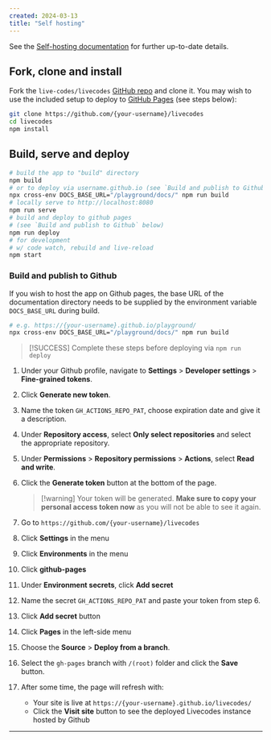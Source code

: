 ```yaml
---
created: 2024-03-13
title: "Self hosting"
---
```


See the [Self-hosting documentation](https://livecodes.io/docs/features/self-hosting) for further up-to-date details.

## Fork, clone and install

Fork the `live-codes/livecodes` [GitHub repo](https://github.com/live-codes/livecodes) and clone it. You may wish to use the included setup to deploy to [GitHub Pages](https://pages.github.com/) (see steps below):

```bash
git clone https://github.com/{your-username}/livecodes
cd livecodes
npm install
```

## Build, serve and deploy

```bash {4}
# build the app to "build" directory
npm build
# or to deploy via username.github.io (see `Build and publish to Github` below)
npx cross-env DOCS_BASE_URL="/playground/docs/" npm run build
# locally serve to http://localhost:8080
npm run serve
# build and deploy to github pages
# (see `Build and publish to Github` below)
npm run deploy
# for development
# w/ code watch, rebuild and live-reload
npm start
```

### Build and publish to Github

If you wish to host the app on Github pages, the base URL of the documentation directory needs to be supplied by the environment variable `DOCS_BASE_URL` during build.

```bash
# e.g. https://{your-username}.github.io/playground/
npx cross-env DOCS_BASE_URL="/playground/docs/" npm run build
```

> [!SUCCESS] Complete these steps before deploying via `npm run deploy`

1. Under your Github profile, navigate to **Settings** &gt; **Developer settings** &gt; **Fine-grained tokens**.

2. Click **Generate new  token**.

3. Name the token `GH_ACTIONS_REPO_PAT`, choose expiration date and give it a description.

4. Under **Repository access**, select **Only select repositories** and select the appropriate repository.

5. Under **Permissions** &gt; **Repository permissions** &gt; **Actions**, select **Read and write**.

6. Click the **Generate token** button at the bottom of the page.

    > [!warning] Your token will be generated. **Make sure to copy your personal access token now** as you will not be able to see it again.

7. Go to `https://github.com/{your-username}/livecodes`

8. Click **Settings** in the menu

9. Click **Environments** in the menu

10. Click **github-pages**

11. Under **Environment secrets**, click **Add secret**

12. Name the secret `GH_ACTIONS_REPO_PAT` and paste your token from step 6.

13. Click **Add secret** button

14. Click **Pages** in the left-side menu

15. Choose the **Source** &gt; **Deploy from a branch**.

16. Select the `gh-pages` branch with `/(root)` folder and click the **Save** button.
17. After some time, the page will refresh with:
    - Your site is live at `https://{your-username}.github.io/livecodes/`
    - Click the **Visit site** button to see the deployed Livecodes instance hosted by Github

---

